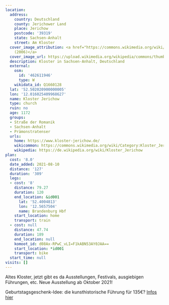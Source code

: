 ```yaml
---
location:
  address:
    country: Deutschland
    county: Jerichower Land
    place: Jerichow
    postcode: '39319'
    state: Sachsen-Anhalt
    street: Am Kloster
  cover_image_attribution: <a href="https://commons.wikimedia.org/wiki/File:Kloster_Jericho2.jpg">Ingo2802
    (2006)</a>
  cover_image_url: https://upload.wikimedia.org/wikipedia/commons/thumb/2/29/Kloster_Jericho2.jpg/600px-a.jpg
  description: Kloster in Sachsen-Anhalt, Deutschland
  external:
    osm:
      id: '462611946'
      type: W
    wikidata_id: Q1660128
  lat: '52.502020900000005'
  lon: '12.016025409968627'
  name: Kloster Jerichow
  type: church
  ruin: no
  age: 1172
  groups:
  - Straße der Romanik
  - Sachsen-Anhalt
  - Prämonstratenser
  urls:
    home: https://www.kloster-jerichow.de/
    wikicommon: https://commons.wikimedia.org/wiki/Category:Kloster_Jerichow
    wikipedia: https://de.wikipedia.org/wiki/Kloster_Jerichow
plan:
  cost: '8.0'
  date_added: 2021-08-10
  distance: '127'
  duration: '309'
  legs:
  - cost: '8'
    distance: 79.27
    duration: 120
    end_location: &id001
      lat: '52.4004813'
      lon: '12.5657504'
      name: Brandenburg Hbf
    start_location: home
    transport: train
  - cost: null
    distance: 47.74
    duration: 189
    end_location: null
    komoot_id: d08Ax-RPwC_vLI=F1kABN53AY0JAA==
    start_location: *id001
    transport: bike
  start_time: null
visits: []
---
```


Altes Kloster, jetzt gibt es da Ausstellungen, Festivals, ausgiebigen Führungen, etc. Neue Ausstellung ab Oktober 2021!

Geburtstagsgeschenk-Idee: die kunsthistorische Führung für 135€? [Infos hier](https://www.kloster-jerichow.de/93/besucherservice/preise)
